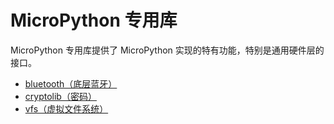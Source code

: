 # MicroPython 专用库

MicroPython 专用库提供了 MicroPython 实现的特有功能，特别是通用硬件层的接口。

- [bluetooth（底层蓝牙）](bluetooth/readme)
- [cryptolib（密码）](cryptolib/readme.md)
- [vfs（虚拟文件系统）](vfs/readme.md)
